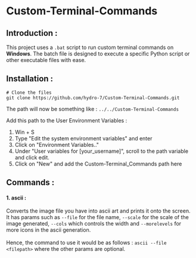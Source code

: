# Custom-Terminal-Commands
## **Introduction :**
This project uses a  ```.bat``` script to run custom terminal commands on **Windows**. The batch file is designed to execute a specific Python script or other executable files with ease.

## **Installation :**

```
# Clone the files 
git clone https://github.com/hydro-7/Custom-Terminal-Commands.git
```

The path will now be something like : ```../../Custom-Terminal-Commands```

Add this path to the User Environment Variables :
1. Win + S
2. Type "Edit the system environment variables" and enter
3. Click on "Environment Variables.."
4. Under "User variables for [your_username]", scroll to the path variable and click edit.
5. Click on "New" and add the Custom-Terminal_Commands path here

## **Commands :**

#### 1. ascii :
Converts the image file you have into ascii art and prints it onto the screen. It has params such as ```--file``` for the file name, ```--scale``` for the scale of the image generated, ```--cols``` which controls the width and ```--morelevels``` for more icons in the ascii generation.\
\
Hence, the command to use it would be as follows : ```ascii --file <filepath>``` where the other params are optional.
